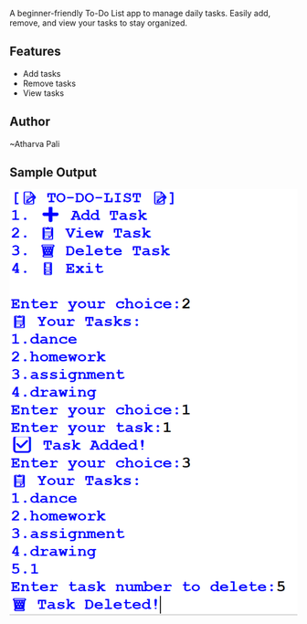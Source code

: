 A beginner-friendly To-Do List app to manage daily tasks.
Easily add, remove, and view your tasks to stay organized.

## Features
- Add tasks
- Remove tasks
- View tasks

## Author
~Atharva Pali

## Sample Output
![Screenshot of To-Do List](to-do-list_ss.png)
